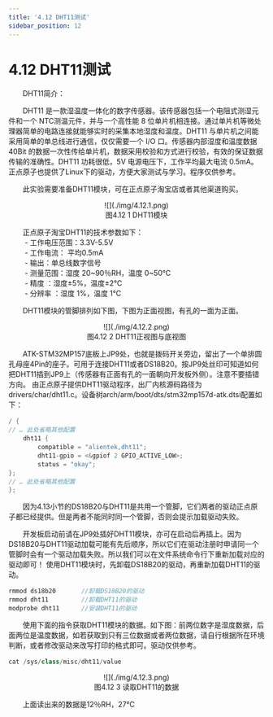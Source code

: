 ```yaml
---
title: '4.12 DHT11测试'
sidebar_position: 12
---
```


# 4.12 DHT11测试

&emsp;&emsp;DHT11简介：

&emsp;&emsp;DHT11 是一款湿温度一体化的数字传感器。该传感器包括一个电阻式测湿元件和一个 NTC测温元件，并与一个高性能 8 位单片机相连接。通过单片机等微处理器简单的电路连接就能够实时的采集本地湿度和温度。DHT11 与单片机之间能采用简单的单总线进行通信，仅仅需要一个 I/O 口。传感器内部湿度和温度数据 40Bit 的数据一次性传给单片机，数据采用校验和方式进行校验，有效的保证数据传输的准确性。DHT11 功耗很低，5V 电源电压下，工作平均最大电流 0.5mA。正点原子也提供了Linux下的驱动，方便大家测试与学习。程序仅供参考。

&emsp;&emsp;此实验需要准备DHT11模块，可在正点原子淘宝店或者其他渠道购买。


<center>
![](./img/4.12.1.png)<br />
图4.12 1 DHT11模块
</center>

&emsp;&emsp;正点原子淘宝DHT11的技术参数如下：<br />
&emsp;&emsp; -	工作电压范围：3.3V-5.5V<br />
&emsp;&emsp; -	工作电流： 平均0.5mA<br />
&emsp;&emsp; -	输出：单总线数字信号<br />
&emsp;&emsp; -	测量范围：湿度 20~90％RH，温度 0~50℃<br />
&emsp;&emsp; -	精度 ：湿度±5%，温度±2℃<br />
&emsp;&emsp; -	分辨率 ：湿度 1%，温度 1℃

&emsp;&emsp;DHT11模块的管脚排列如下图，下图为正面视图，有孔的一面为正面。

<center>
![](./img/4.12.2.png)<br />
图4.12 2 DHT11正视图与底视图
</center>

&emsp;&emsp;ATK-STM32MP157底板上JP9处，也就是拨码开关旁边，留出了一个单排圆孔母座4Pin的座子。可用于连接DHT11或者DS18B20。按JP9处丝印可知道如何把DHT11插到JP9上（传感器有正面有孔的一面朝向开发板外侧）。注意不要插错方向。
由正点原子提供DHT11驱动程序，出厂内核源码路径为drivers/char/dht11.c。设备树arch/arm/boot/dts/stm32mp157d-atk.dtsi配置如下：

```c#
/ {
// … 此处省略其他配置
    dht11 {
        compatible = "alientek,dht11";
        dht11-gpio = <&gpiof 2 GPIO_ACTIVE_LOW>;
        status = "okay";
};
// … 此处省略其他配置
};
```

&emsp;&emsp;因为4.13小节的DS18B20与DHT11是共用一个管脚，它们两者的驱动正点原子都已经提供。但是两者不能同时同一个管脚，否则会提示加载驱动失败。

&emsp;&emsp;开发板启动前请在JP9处插好DHT11模块，亦可在启动后再插上。因为DS18B20与DHT11驱动加载可能有先后顺序，所以它们在驱动注册时申请同一个管脚时会有一个驱动加载失败。所以我们可以在文件系统命令行下重新加载对应的驱动即可！
使用DHT11模块时，先卸载DS18B20的驱动，再重新加载DHT11的驱动。

```c#
rmmod ds18b20       //卸载DS18B20的驱动
rmmod dht11         //卸载DHT11的驱动 
modprobe dht11      //安装DHT11的驱动
```

&emsp;&emsp;使用下面的指令获取DHT11模块的数据。如下图：前两位数字是湿度数据，后面两位是温度数据，如若获取到只有三位数据或者两位数据，请自行根据所在环境判断，或者修改驱动来改写打印的格式即可。驱动仅供参考。

```c#
cat /sys/class/misc/dht11/value
```

<center>
![](./img/4.12.3.png)<br />
图4.12 3 读取DHT11的数据
</center>

&emsp;&emsp;上面读出来的数据是12％RH，27℃